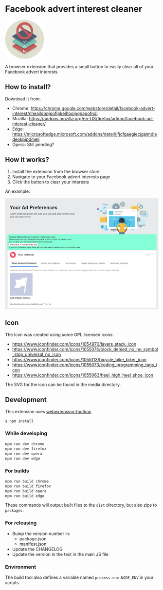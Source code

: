 # Facebook advert interest cleaner

![Icon](https://github.com/addshore/browser-facebook-advert-interest-cleaner/blob/master/app/images/icon128.png)

A browser extension that provides a small button to easily clear all of your Facebook advert interests.

## How to install?

Download it from:
 - Chrome: https://chrome.google.com/webstore/detail/facebook-advert-interest/nheaildopjpofjpkeihboipgnagofndi
 - Mozilla:  https://addons.mozilla.org/en-US/firefox/addon/facebook-ad-interest-cleaner/
 - Edge: https://microsoftedge.microsoft.com/addons/detail/jfjcfgaegiecjgaimdiadeokpipdmeli
 - Opera: Still pending?

## How it works?

 1) Install the extension from the browser store
 2) Navigate to your Facebook advert interests page
 3) Click the button to clear your interests

An example:

![](https://github.com/addshore/browser-facebook-advert-interest-cleaner/blob/master/media/screenshot.png)

## Icon

The Icon was created using some GPL licensed icons:
 - https://www.iconfinder.com/icons/1054970/layers_stack_icon
 - https://www.iconfinder.com/icons/1055074/block_denied_no_no_symbol_stop_universal_no_icon
 - https://www.iconfinder.com/icons/1055113/bicycle_bike_biker_icon
 - https://www.iconfinder.com/icons/1055073/coding_programming_tags_icon
 - https://www.iconfinder.com/icons/1055063/heel_high_heel_shoe_icon

The SVG for the icon can be found in the media directory.

## Development

This extension uses [webextension-toolbox](https://github.com/HaNdTriX/webextension-toolbox)

    $ npm install

### While developing

    npm run dev chrome
    npm run dev firefox
    npm run dev opera
    npm run dev edge

### For builds

    npm run build chrome
    npm run build firefox
    npm run build opera
    npm run build edge

These commands will output built files to the `dist` directory, but also zips to `packages`.

### For releasing

- Bump the version number in:
  - package.json
  - manifest.json
- Update the CHANGELOG
- Update the version in the text in the main JS file

### Environment

The build tool also defines a variable named `process.env.NODE_ENV` in your scripts. 
